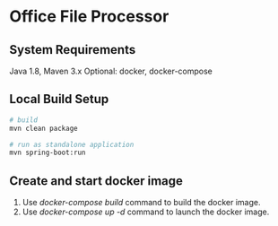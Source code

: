 # Office File Processor

## System Requirements

Java 1.8, Maven 3.x
Optional: docker, docker-compose

## Local Build Setup

```bash
# build
mvn clean package

# run as standalone application
mvn spring-boot:run
```

## Create and start docker image

1. Use *docker-compose build* command to build the docker image.
2. Use *docker-compose up -d* command to launch the docker image.

